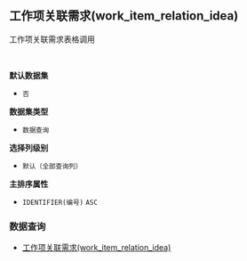 ## 工作项关联需求(work_item_relation_idea) <!-- {docsify-ignore-all} -->

工作项关联需求表格调用

<br>
<p class="panel-title"><b>默认数据集</b></p>

* `否`

<p class="panel-title"><b>数据集类型</b></p>

* `数据查询`

<p class="panel-title"><b>选择列级别</b></p>

* `默认（全部查询列）`


<p class="panel-title"><b>主排序属性</b></p>

* `IDENTIFIER(编号)` `ASC`



### 数据查询
  * [工作项关联需求(work_item_relation_idea)](module/ProdMgmt/idea/query/work_item_relation_idea)
